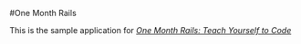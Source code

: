 #One Month Rails

This is the sample application for 
[*One Month Rails: Teach Yourself to Code*](http://onemonthrails.com)
